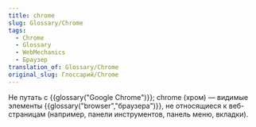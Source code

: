 ```yaml
---
title: chrome
slug: Glossary/Chrome
tags:
  - Chrome
  - Glossary
  - WebMechanics
  - Браузер
translation_of: Glossary/Chrome
original_slug: Глоссарий/Chrome
---
```

Не путать с {{glossary("Google Chrome")}}; chrome (хром) — видимые элементы {{glossary("browser","браузера")}}, не относящиеся к веб-страницам (например, панели инструментов, панель меню, вкладки).
